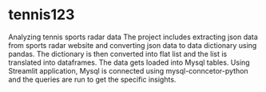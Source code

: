 # tennis123
Analyzing tennis sports radar data
The project includes extracting json data from sports radar website and converting json data to data dictionary using pandas.
The dictionary is then converted into flat list and the list is translated into dataframes. The data gets loaded into Mysql tables.
Using Streamlit application, Mysql is connected using mysql-conncetor-python and the queries are run to get the specific insights.
